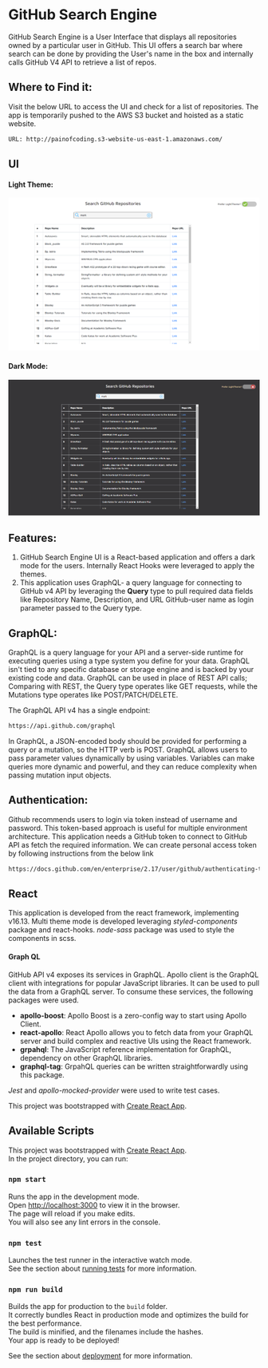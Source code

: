 # GitHub Search Engine 

GitHub Search Engine is a User Interface that displays all repositories owned by a particular user in GitHub. This UI offers a search bar where search can be done by providing the User's name in the box and internally calls GitHub V4 API to retrieve a list of repos. 
 

## Where to Find it: 

Visit the below URL to access the UI and check for a list of repositories. The app is temporarily pushed to the AWS S3 bucket and hoisted as a static website. 

```bash
URL: http://painofcoding.s3-website-us-east-1.amazonaws.com/
```

## UI
#### Light Theme:
![Light Theme](https://raw.githubusercontent.com/Krishna47/githubSearchEngine/master/src/resources/demo/githubSE_lightmode.PNG)
#### Dark Mode:
![Dark Theme](https://raw.githubusercontent.com/Krishna47/githubSearchEngine/master/src/resources/demo/githubSE_darkmode.PNG)
## Features:

1. GitHub Search Engine UI is a React-based application and offers a dark mode for the users. Internally React Hooks were leveraged to apply the themes. 
2. This application uses GraphQL- a query language for connecting to GitHub v4 API by leveraging the **Query** type to pull required data fields like Repository Name, Description, and URL GitHub-user name as login parameter passed to the Query type.

## GraphQL: 
GraphQL is a query language for your API and a server-side runtime for executing queries using a type system you define for your data. GraphQL isn't tied to any specific database or storage engine and is backed by your existing code and data. GraphQL can be used in place of REST API calls; Comparing with REST, the Query type operates like GET requests, while the Mutations type operates like POST/PATCH/DELETE. 

The GraphQL API v4 has a single endpoint:

```bash
https://api.github.com/graphql
```


 In GraphQL, a JSON-encoded body should be provided for performing a query or a mutation, so the HTTP verb is POST. GraphQL allows users to pass parameter values dynamically by using variables. Variables can make queries more dynamic and powerful, and they can reduce complexity when passing mutation input objects.


## Authentication:
Github recommends users to login via token instead of username and password. This token-based approach is useful for multiple environment architecture. This application needs a GitHub token to connect to GitHub API as fetch the required information. We can create personal access token by following instructions from the below link
```bash
https://docs.github.com/en/enterprise/2.17/user/github/authenticating-to-github/creating-a-personal-access-token-for-the-command-line#creating-a-token
```

## React 
This application is developed from the react framework, implementing v16.13. 
Multi theme mode is developed leveraging *styled-components* package and react-hooks. *node-sass* package was used to style the components in scss. 

#### Graph QL
GitHub API v4 exposes its services in GraphQL. Apollo client is the GraphQL client with integrations for popular JavaScript libraries. It can be used to pull the data from a GraphQL server. To consume these services, the following packages were used. 
* **apollo-boost**: Apollo Boost is a zero-config way to start using Apollo Client. 
* **react-apollo**: React Apollo allows you to fetch data from your GraphQL server and build complex and reactive UIs using the React framework. 
* **grpahql**: The JavaScript reference implementation for GraphQL, dependency on other GraphQL libraries.
* **graphql-tag**: GrpahQL queries can be written straightforwardly using this package.

*Jest* and *apollo-mocked-provider* were used to write test cases.

This project was bootstrapped with [Create React App](https://github.com/facebook/create-react-app).

## Available Scripts

This project was bootstrapped with [Create React App](https://github.com/facebook/create-react-app).  
In the project directory, you can run:

### `npm start`

Runs the app in the development mode.  
Open [http://localhost:3000](http://localhost:3000) to view it in the browser.  
The page will reload if you make edits.  
You will also see any lint errors in the console.

### `npm test`

Launches the test runner in the interactive watch mode.<br />
See the section about [running tests](https://facebook.github.io/create-react-app/docs/running-tests) for more information.

### `npm run build`

Builds the app for production to the `build` folder.  
It correctly bundles React in production mode and optimizes the build for the best performance.  
The build is minified, and the filenames include the hashes.  
Your app is ready to be deployed!

See the section about [deployment](https://facebook.github.io/create-react-app/docs/deployment) for more information.